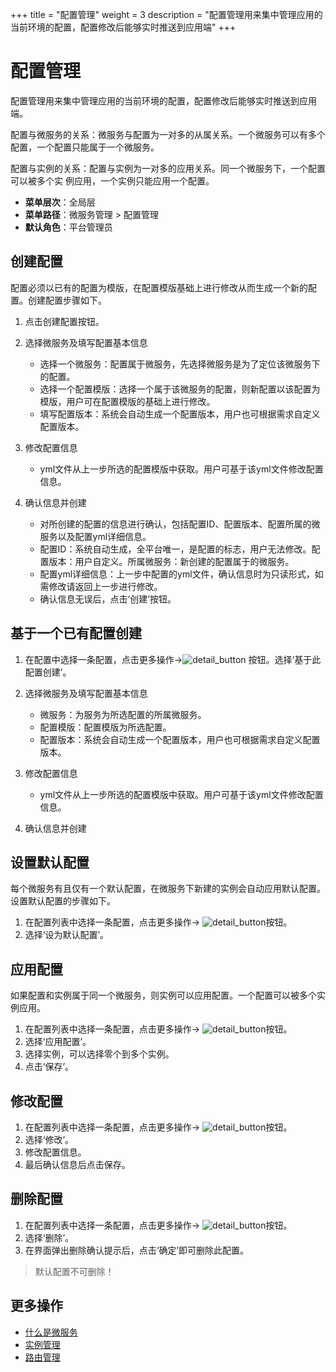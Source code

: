 +++
title = "配置管理"
weight = 3
description = "配置管理用来集中管理应用的当前环境的配置，配置修改后能够实时推送到应用端"
+++

# 配置管理

配置管理用来集中管理应用的当前环境的配置，配置修改后能够实时推送到应用端。

配置与微服务的关系：微服务与配置为一对多的从属关系。一个微服务可以有多个配置，一个配置只能属于一个微服务。

配置与实例的关系：配置与实例为一对多的应用关系。同一个微服务下，一个配置可以被多个实
例应用，一个实例只能应用一个配置。

- **菜单层次**：全局层
- **菜单路径**：微服务管理 > 配置管理
- **默认角色**：平台管理员

## 创建配置

配置必须以已有的配置为模版，在配置模版基础上进行修改从而生成一个新的配置。创建配置步骤如下。

1. 点击创建配置按钮。

1. 选择微服务及填写配置基本信息

    - 选择一个微服务：配置属于微服务，先选择微服务是为了定位该微服务下的配置。
    - 选择一个配置模版：选择一个属于该微服务的配置，则新配置以该配置为模版，用户可在配置模版的基础上进行修改。
    - 填写配置版本：系统会自动生成一个配置版本，用户也可根据需求自定义配置版本。

1. 修改配置信息

    - yml文件从上一步所选的配置模版中获取。用户可基于该yml文件修改配置信息。

1. 确认信息并创建

    - 对所创建的配置的信息进行确认，包括配置ID、配置版本、配置所属的微服务以及配置yml详细信息。
    - 配置ID：系统自动生成，全平台唯一，是配置的标志，用户无法修改。配置版本：用户自定义。所属微服务：新创建的配置属于的微服务。
    - 配置yml详细信息：上一步中配置的yml文件，确认信息时为只读形式，如需修改请返回上一步进行修改。
    - 确认信息无误后，点击‘创建’按钮。

## 基于一个已有配置创建

1. 在配置中选择一条配置，点击更多操作→![detail_button](/docs/user-guide/system-configuration/microservice-management/image/detail_button.png)
 按钮。选择‘基于此配置创建’。

1. 选择微服务及填写配置基本信息

    - 微服务：为服务为所选配置的所属微服务。
    - 配置模版：配置模版为所选配置。
    - 配置版本：系统会自动生成一个配置版本，用户也可根据需求自定义配置版本。

1. 修改配置信息

    - yml文件从上一步所选的配置模版中获取。用户可基于该yml文件修改配置信息。

1. 确认信息并创建

## 设置默认配置

每个微服务有且仅有一个默认配置，在微服务下新建的实例会自动应用默认配置。设置默认配置的步骤如下。

1. 在配置列表中选择一条配置，点击更多操作→ ![detail_button](/docs/user-guide/system-configuration/microservice-management/image/detail_button.png)按钮。
1. 选择‘设为默认配置’。

## 应用配置

如果配置和实例属于同一个微服务，则实例可以应用配置。一个配置可以被多个实例应用。

1. 在配置列表中选择一条配置，点击更多操作→ ![detail_button](/docs/user-guide/system-configuration/microservice-management/image/detail_button.png)按钮。
1. 选择‘应用配置’。
1. 选择实例，可以选择零个到多个实例。
1. 点击‘保存’。

## 修改配置

1. 在配置列表中选择一条配置，点击更多操作→ ![detail_button](/docs/user-guide/system-configuration/microservice-management/image/detail_button.png)按钮。
1. 选择‘修改’。
1. 修改配置信息。
1. 最后确认信息后点击保存。


## 删除配置

1. 在配置列表中选择一条配置，点击更多操作→ ![detail_button](/docs/user-guide/system-configuration/microservice-management/image/detail_button.png)按钮。
1. 选择‘删除’。
1. 在界面弹出删除确认提示后，点击‘确定’即可删除此配置。

<blockquote class="note">
          默认配置不可删除！
      </blockquote>

## 更多操作
- [什么是微服务](../microservice)
- [实例管理](../instance)
- [路由管理](../route)

